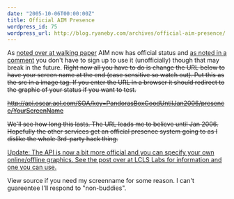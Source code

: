 ```yaml
---
date: "2005-10-06T00:00:00Z"
title: Official AIM Presence
wordpress_id: 75
wordpress_url: http://blog.ryaneby.com/archives/official-aim-presence/
---
```

As <a href="http://www.walkingpaper.org/index.php?id=232">noted over at walking paper</a> AIM now has official status and <a href="http://www.walkingpaper.org/index.php?id=232#c000160">as noted in a comment</a> you don't have to sign up to use it (unofficially) though that may break in the future. <del datetime="2005-12-29T03:42:34+00:00">Right now all you have to do is change the URL below to have your screen name at the end (case sensitive so watch out). Put this as the src in a image tag. If you enter the URL in a browser it should redirect to the graphic of your status if you want to test.</del>

<del>http://api.oscar.aol.com/SOA/key=PandorasBoxGoodUntilJan2006/presence/YourScreenName</del>

<del>We'll see how long this lasts. The URL leads me to believe until Jan 2006. Hopefully the other services get an official presence system going to as I dislike the whole 3rd-party hack thing.</del>

<ins>Update: The API is now a bit more official and you can specify your own online/offline graphics. <a href="http://labs.lcls.org/2005/12/imstatus-broken-heres-fix.html">See the post over at LCLS Labs for information and one you can use</a>.</ins>

View source if you need my screenname for some reason. I can't guareentee I'll respond to "non-buddies".
